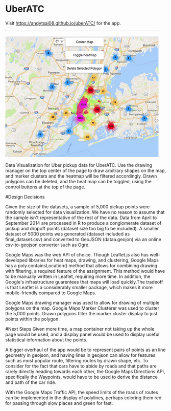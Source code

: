 # UberATC
Visit https://andytsai08.github.io/uberATC/ for the app.

![alt tag](https://github.com/andytsai08/uberATC/blob/master/uberATC.gif)

Data Visualization for Uber pickup data for UberATC. Use the drawing manager on the top center of the page to draw arbitrary shapes on the map, and marker clusters and the heatmap will be filtered accordingly. Drawn polygons can be deleted, and the heat map can be toggled, using the control buttons at the top of the page. 

#Design Decisions

Given the size of the datasets, a sample of 5,000 pickup points were randomly selected for data visualization. We have no reason to assume that the sample isn't representative of the rest of the data. Data from April to September 2014 are processed in R to produce a conglomerate dataset of pickup and dropoff points (dataset size too big to be included). A smaller dataset of 5000 points was generated (dataset included as final_dataset.csv) and converted to GeoJSON (dataa.geojon) via an online csv-to-geojson converter such as Ogre. 

Google Maps was the web API of choice. Though Leaflet.js also has well-developed libraries for heat maps, drawing, and clustering, Google Maps has a poly.containsLocation() method that allows for combining drawing with filtering, a required feature of the assignment. This method would have to be manually written in Leaflet, requiring more time. In addition, the Google's infrastructure guarentees that maps will load quickly.The tradeoff is that Leaflet is a considerably smaller package, which makes it more mobile-friendly compared to Google Maps.

Google Maps drawing manager was used to allow for drawing of multiple polygons on the map. Google Maps Marker Clusterer was used to cluster the 5,000 points. Drawn polygons filter the marker cluster display to just points within the polygon.

#Next Steps
Given more time, a map container not taking up the whole page would be used, and a display panel would be used to display useful statistical information about the points. 

A bigger overhaul of the app would be to represent pairs of points as an line geometry in geojson, and having lines in geojson can allow for features such as most popular route, filtering routes by drawn shape, etc. To consider for the fact that cars have to abide by roads and that paths are rarely directly heading towards each other, the Google Maps Directions API, specifically the Waypoints, would have to be used to derive the distance and path of the car ride.

With the Google Maps Traffic API, the speed limits of the roads of routes can be implemented in the display of polylines, perhaps coloring them red for passing through slow places and green for fast.

